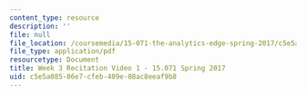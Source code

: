 ```yaml
---
content_type: resource
description: ''
file: null
file_location: /coursemedia/15-071-the-analytics-edge-spring-2017/c5e5a08506e7cfeb409e08ac8eeaf9b8_MIT15_071S17_Unit3_Recitation.pdf
file_type: application/pdf
resourcetype: Document
title: Week 3 Recitation Video 1 - 15.071 Spring 2017
uid: c5e5a085-06e7-cfeb-409e-08ac8eeaf9b8
---
```

